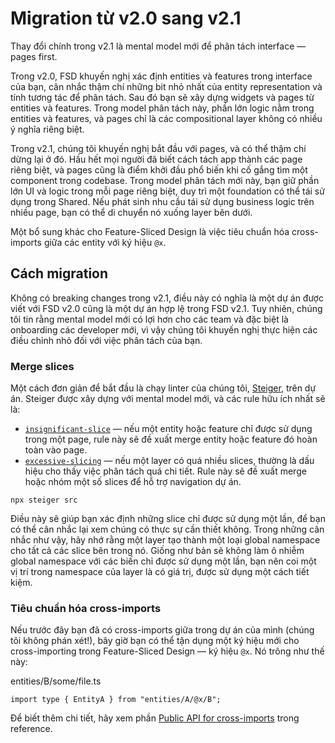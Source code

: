 # Migration từ v2.0 sang v2.1

Thay đổi chính trong v2.1 là mental model mới để phân tách interface — pages first.

Trong v2.0, FSD khuyến nghị xác định entities và features trong interface của bạn, cân nhắc thậm chí những bit nhỏ nhất của entity representation và tính tương tác để phân tách. Sau đó bạn sẽ xây dựng widgets và pages từ entities và features. Trong model phân tách này, phần lớn logic nằm trong entities và features, và pages chỉ là các compositional layer không có nhiều ý nghĩa riêng biệt.

Trong v2.1, chúng tôi khuyến nghị bắt đầu với pages, và có thể thậm chí dừng lại ở đó. Hầu hết mọi người đã biết cách tách app thành các page riêng biệt, và pages cũng là điểm khởi đầu phổ biến khi cố gắng tìm một component trong codebase. Trong model phân tách mới này, bạn giữ phần lớn UI và logic trong mỗi page riêng biệt, duy trì một foundation có thể tái sử dụng trong Shared. Nếu phát sinh nhu cầu tái sử dụng business logic trên nhiều page, bạn có thể di chuyển nó xuống layer bên dưới.

Một bổ sung khác cho Feature-Sliced Design là việc tiêu chuẩn hóa cross-imports giữa các entity với ký hiệu `@x`.

## Cách migration[​](#how-to-migrate "Link trực tiếp đến heading")

Không có breaking changes trong v2.1, điều này có nghĩa là một dự án được viết với FSD v2.0 cũng là một dự án hợp lệ trong FSD v2.1. Tuy nhiên, chúng tôi tin rằng mental model mới có lợi hơn cho các team và đặc biệt là onboarding các developer mới, vì vậy chúng tôi khuyến nghị thực hiện các điều chỉnh nhỏ đối với việc phân tách của bạn.

### Merge slices[​](#merge-slices "Link trực tiếp đến heading")

Một cách đơn giản để bắt đầu là chạy linter của chúng tôi, [Steiger](https://github.com/feature-sliced/steiger), trên dự án. Steiger được xây dựng với mental model mới, và các rule hữu ích nhất sẽ là:

* [`insignificant-slice`](https://github.com/feature-sliced/steiger/tree/master/packages/steiger-plugin-fsd/src/insignificant-slice) — nếu một entity hoặc feature chỉ được sử dụng trong một page, rule này sẽ đề xuất merge entity hoặc feature đó hoàn toàn vào page.
* [`excessive-slicing`](https://github.com/feature-sliced/steiger/tree/master/packages/steiger-plugin-fsd/src/excessive-slicing) — nếu một layer có quá nhiều slices, thường là dấu hiệu cho thấy việc phân tách quá chi tiết. Rule này sẽ đề xuất merge hoặc nhóm một số slices để hỗ trợ navigation dự án.

```
npx steiger src
```

Điều này sẽ giúp bạn xác định những slice chỉ được sử dụng một lần, để bạn có thể cân nhắc lại xem chúng có thực sự cần thiết không. Trong những cân nhắc như vậy, hãy nhớ rằng một layer tạo thành một loại global namespace cho tất cả các slice bên trong nó. Giống như bản sẽ không làm ô nhiễm global namespace với các biến chỉ được sử dụng một lần, bạn nên coi một vị trí trong namespace của layer là có giá trị, được sử dụng một cách tiết kiệm.

### Tiêu chuẩn hóa cross-imports[​](#tiêu-chuẩn-hóa-cross-imports "Link trực tiếp đến heading")

Nếu trước đây bạn đã có cross-imports giữa trong dự án của mình (chúng tôi không phán xét!), bây giờ bạn có thể tận dụng một ký hiệu mới cho cross-importing trong Feature-Sliced Design — ký hiệu `@x`. Nó trông như thế này:

entities/B/some/file.ts

```
import type { EntityA } from "entities/A/@x/B";
```

Để biết thêm chi tiết, hãy xem phần [Public API for cross-imports](/documentation/vi/docs/reference/public-api.md#public-api-for-cross-imports) trong reference.
